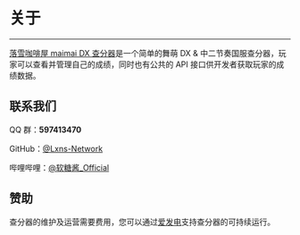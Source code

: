 # 关于

---

[落雪咖啡屋 maimai DX 查分器](/)是一个简单的舞萌 DX & 中二节奏国服查分器，玩家可以查看并管理自己的成绩，同时也有公共的 API 接口供开发者获取玩家的成绩数据。

## 联系我们

QQ 群：**597413470**

GitHub：[@Lxns-Network](https://github.com/Lxns-Network)

哔哩哔哩：[@软糖酱_Official](https://space.bilibili.com/1432317833)

## 赞助

查分器的维护及运营需要费用，您可以通过[爱发电](https://afdian.net/a/lxnssama)支持查分器的可持续运行。
